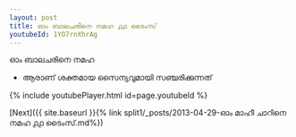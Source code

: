 ```yaml
---
layout: post
title: ഓം ബാലചരിനെ നമഹ ൧൧ ടൈംസ്
youtubeId: 1YO7rnXhrAg
---
```

 
 
 ഓം ബാലചരിനെ നമഹ 
 
 -  ആരാണ് ശക്തമായ സൈന്യവുമായി സഞ്ചരിക്കുന്നത് 
 
  
 
  
 
 
 
 
 
 


{% include youtubePlayer.html id=page.youtubeId %}
 
[Next]({{ site.baseurl }}{% link  split1/_posts/2013-04-29-ഓം മാഹീ ചാറിനെ നമഹ ൧൧ ടൈംസ്.md%})
 
